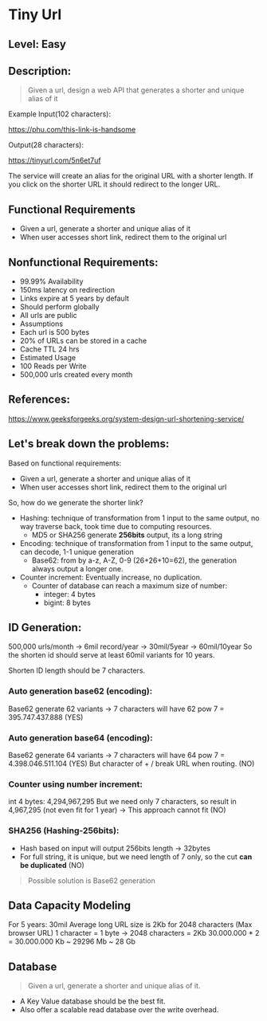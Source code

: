 # Tiny Url

## Level: Easy
## Description: 
> Given a url, design a web API that generates a shorter and unique alias of it

Example
Input(102 characters):

https://phu.com/this-link-is-handsome

Output(28 characters):

https://tinyurl.com/5n6et7uf

The service will create an alias for the original URL with a shorter length. If you click on the shorter URL it should redirect to the longer URL.

## Functional Requirements
- Given a url, generate a shorter and unique alias of it
- When user accesses short link, redirect them to the original url

## Nonfunctional Requirements:
  - 99.99% Availability
  - 150ms latency on redirection
  - Links expire at 5 years by default
  - Should perform globally
  - All urls are public
  - Assumptions
  - Each url is 500 bytes
  - 20% of URLs can be stored in a cache
  - Cache TTL 24 hrs
  - Estimated Usage
  - 100 Reads per Write
  - 500,000 urls created every month
## References:
https://www.geeksforgeeks.org/system-design-url-shortening-service/

## Let's break down the problems:
Based on functional requirements:
- Given a url, generate a shorter and unique alias of it
- When user accesses short link, redirect them to the original url

So, how do we generate the shorter link?
- Hashing: technique of transformation from 1 input to the same output, no way traverse back, took time due to computing resources.
  - MD5 or SHA256 generate **256bits** output, its a long string
- Encoding: technique of transformation from 1 input to the same output, can decode, 1-1 unique generation
  - Base62: from by a-z, A-Z, 0-9 (26+26+10=62), the generation always output a longer one.
- Counter increment: Eventually increase, no duplication.
  - Counter of database can reach a maximum size of number:
    - integer: 4 bytes
    - bigint: 8 bytes

## ID Generation:
500,000 urls/month -> 6mil record/year -> 30mil/5year -> 60mil/10year
So the shorten id should serve at least 60mil variants for 10 years.

Shorten ID length should be 7 characters.

### Auto generation base62 (encoding):
Base62 generate 62 variants -> 7 characters will have 62 pow 7 = 395.747.437.888 (YES)

### Auto generation base64 (encoding):
Base62 generate 64 variants -> 7 characters will have 64 pow 7 = 4.398.046.511.104 (YES)
But character of + / break URL when routing. (NO)

### Counter using number increment:
int 4 bytes: 4,294,967,295
But we need only 7 characters, so result in 4,967,295 (not even fit for 1 year)
-> This approach cannot fit (NO)

### SHA256 (Hashing-256bits):
- Hash based on input will output 256bits length -> 32bytes
- For full string, it is unique, but we need length of 7 only, so the cut **can be duplicated** (NO)

> Possible solution is Base62 generation

## Data Capacity Modeling
For 5 years:
30mil
Average long URL size is 2Kb for 2048 characters (Max browser URL)
1 character = 1 byte -> 2048 characters = 2Kb
30.000.000 * 2 = 30.000.000 Kb ~ 29296 Mb ~ 28 Gb

## Database
> Given a url, generate a shorter and unique alias of it.
- A Key Value database should be the best fit.
- Also offer a scalable read database over the write overhead.